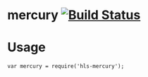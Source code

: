  # mercury [![Build Status](https://travis-ci.org/lubezhang/mercury.svg?branch=main)](https://travis-ci.org/lubezhang/mercury)
# Usage
```
var mercury = require('hls-mercury');
```
